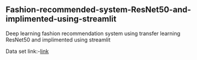 ## Fashion-recommended-system-ResNet50-and-implimented-using-streamlit

Deep learning fashion recommendation system using transfer learning ResNet50 and implimented using streamlit

 Data set link:-[link](https://www.kaggle.com/datasets/vikashrajluhaniwal/fashion-images)
